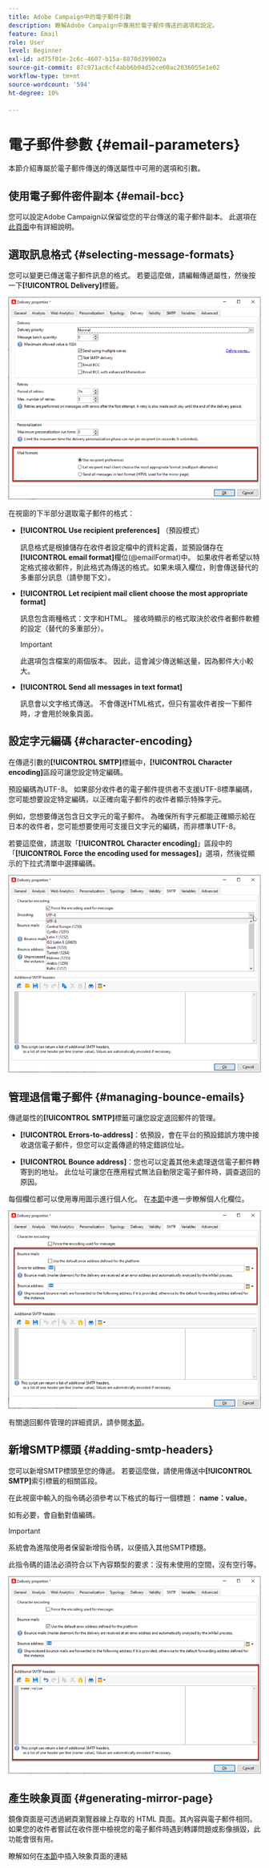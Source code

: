 ```yaml
---
title: Adobe Campaign中的電子郵件引數
description: 瞭解Adobe Campaign中專用於電子郵件傳送的選項和設定。
feature: Email
role: User
level: Beginner
exl-id: ad75f01e-2c6c-4607-b15a-8870d399002a
source-git-commit: 87c971ac6cf4abb6b04d52ce60ac2036055e1e02
workflow-type: tm+mt
source-wordcount: '594'
ht-degree: 10%

---
```


# 電子郵件參數 {#email-parameters}

本節介紹專屬於電子郵件傳送的傳送屬性中可用的選項和引數。

## 使用電子郵件密件副本 {#email-bcc}

您可以設定Adobe Campaign以保留從您的平台傳送的電子郵件副本。 此選項在[此頁面](email-bcc.md)中有詳細說明。

## 選取訊息格式 {#selecting-message-formats}

您可以變更已傳送電子郵件訊息的格式。 若要這麼做，請編輯傳遞屬性，然後按一下&#x200B;**[!UICONTROL Delivery]**&#x200B;標籤。

![](assets/email-message-format.png)

在視窗的下半部分選取電子郵件的格式：

* **[!UICONTROL Use recipient preferences]** （預設模式）

  訊息格式是根據儲存在收件者設定檔中的資料定義，並預設儲存在&#x200B;**[!UICONTROL email format]**&#x200B;欄位(@emailFormat)中。 如果收件者希望以特定格式接收郵件，則此格式為傳送的格式。如果未填入欄位，則會傳送替代的多重部分訊息（請參閱下文）。

* **[!UICONTROL Let recipient mail client choose the most appropriate format]**

  訊息包含兩種格式：文字和HTML。 接收時顯示的格式取決於收件者郵件軟體的設定（替代的多重部分）。

  >[!IMPORTANT]
  >
  >此選項包含檔案的兩個版本。 因此，這會減少傳送輸送量，因為郵件大小較大。

* **[!UICONTROL Send all messages in text format]**

  訊息會以文字格式傳送。 不會傳送HTML格式，但只有當收件者按一下郵件時，才會用於映象頁面。

<!--
>[!NOTE]
>
>For more on defining the email content, see [this section]().-->

## 設定字元編碼 {#character-encoding}

在傳遞引數的&#x200B;**[!UICONTROL SMTP]**&#x200B;標籤中，**[!UICONTROL Character encoding]**&#x200B;區段可讓您設定特定編碼。

預設編碼為UTF-8。 如果部分收件者的電子郵件提供者不支援UTF-8標準編碼，您可能想要設定特定編碼，以正確向電子郵件的收件者顯示特殊字元。

例如，您想要傳送包含日文字元的電子郵件。 為確保所有字元都能正確顯示給在日本的收件者，您可能想要使用可支援日文字元的編碼，而非標準UTF-8。

若要這麼做，請選取「**[!UICONTROL Character encoding]**」區段中的「**[!UICONTROL Force the encoding used for messages]**」選項，然後從顯示的下拉式清單中選擇編碼。

![](assets/email-smtp-encoding.png)

## 管理退信電子郵件 {#managing-bounce-emails}

傳遞屬性的&#x200B;**[!UICONTROL SMTP]**&#x200B;標籤可讓您設定退回郵件的管理。

* **[!UICONTROL Errors-to-address]**：依預設，會在平台的預設錯誤方塊中接收退信電子郵件，但您可以定義傳遞的特定錯誤位址。

* **[!UICONTROL Bounce address]**：您也可以定義其他未處理退信電子郵件轉寄到的地址。 此位址可讓您在應用程式無法自動限定電子郵件時，調查退回的原因。

每個欄位都可以使用專用圖示進行個人化。 在[本節](personalization-fields.md)中進一步瞭解個人化欄位。

![](assets/email-smtp-bounce.png)

有關退回郵件管理的詳細資訊，請參閱[本節](delivery-failures.md#bounce-mail-management)。

## 新增SMTP標頭 {#adding-smtp-headers}

您可以新增SMTP標頭至您的傳遞。 若要這麼做，請使用傳送中&#x200B;**[!UICONTROL SMTP]**&#x200B;索引標籤的相關區段。

在此視窗中輸入的指令碼必須參考以下格式的每行一個標題： **name：value**。

如有必要，會自動對值編碼。

>[!IMPORTANT]
>
>系統會為進階使用者保留新增指令碼，以便插入其他SMTP標題。
>
>此指令碼的語法必須符合以下內容類型的要求：沒有未使用的空間，沒有空行等。

![](assets/email-smtp-headers.png)


## 產生映象頁面 {#generating-mirror-page}

鏡像頁面是可透過網頁瀏覽器線上存取的 HTML 頁面。其內容與電子郵件相同。如果您的收件者嘗試在收件匣中檢視您的電子郵件時遇到轉譯問題或影像損毀，此功能會很有用。

瞭解如何在[本節](mirror-page.md)中插入映象頁面的連結
